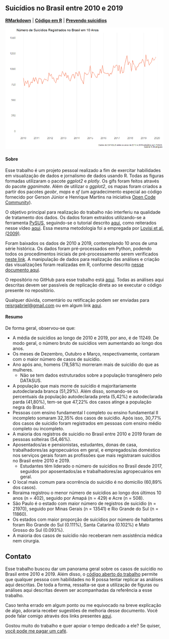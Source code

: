 ## Suicídios no Brasil entre 2010 e 2019

<a href="https://rpubs.com/reisrgabriel/761964" target="_blank">**RMarkdown**</a> |
<a href="https://github.com/GabrielReisR/suicide_in_brazil/blob/main/analyses/analyses.R" target="_blank">**Código em R**</a> |
<a href="https://github.com/GabrielReisR/suicide_in_brazil/blob/main/analyses/previsao_suicidios.ipynb" target="_blank">**Prevendo suicídios**</a>

![](https://github.com/GabrielReisR/suicide_in_brazil/blob/main/figures/suicides_across_years_img.png?raw=true)

#### Sobre
Esse trabalho é um projeto pessoal realizado a fim de exercitar habilidades em
visualização de dados e jornalismo de dados usando R. Todas as figuras formadas
utilizaram o pacote *ggplot2* e *plotly*. Os gifs foram feitos através do pacote
*gganimate*. Além de utilizar o *ggplot2*, os mapas foram criados a partir dos 
pacotes *geobr*, *maps* e *sf* (um agradecimento especial ao código fornecido
por Gerson Júnior e Henrique Martins na iniciativa 
<a href= "https://opencodecom.net/post/2021-04-20-criando-mapas-no-r-mundo-e-brasil/" target="_blank">Open Code Community</a>).

O objetivo principal para realização do trabalho não interferiu na qualidade de
tratamento dos dados. Os dados foram extraídos utilizando-se a ferramenta 
<a href="https://github.com/AlertaDengue/PySUS" target= "_blank">PySUS</a>,
seguindo-se o tutorial descrito <a href= "https://medium.com/psicodata/baixando-e-processando-dados-do-datasus-sobre-suic%C3%ADdio-com-python-656afa17f6ad?source=friends_link&sk=4e94866d21707aefec13aafe5923d6f1" target="_blank">aqui</a>, como 
reiterados nesse vídeo
<a href="https://www.youtube.com/watch?v=7TxlU5mgABk" target="_blank">aqui</a>.
Essa mesma metodologia foi a empregada por
<a href="https://www.scielo.br/pdf/rbp/v31s2/v31s2a07.pdf" target="_blank">Lovisi et al. (2009)</a>.

Foram baixados os dados de 2010 a 2019, contemplando 10 anos de uma série 
histórica.
Os dados foram pré-processados em Python, podendo todos os procedimentos 
iniciais de pré-processamento serem verificados <a href="https://github.com/GabrielReisR/suicide_in_brazil/blob/main/getting_pysus_data_2010_2019.ipynb" target= "_blank">neste link</a>.
A manipulação de dados para realização das análises e criação das visualizações 
foram realizadas em R, conforme descrito
<a href="https://github.com/GabrielReisR/suicide_in_brazil/blob/main/analyses/analyses.R" target="_blank">nesse documento aqui</a>.

O repositório no GitHub para esse trabalho está
<a href="https://github.com/GabrielReisR/suicide_in_brazil/" target="_blank">aqui</a>.
Todas as análises aqui descritas devem ser passíveis de replicação direta ao se
executar o código presente no repositório.

Qualquer dúvida, comentário ou retificação podem ser enviadas para 
reisrgabriel@gmail.com ou em algum link
<a href="https://linktr.ee/gabrielrr" target="_blank">aqui</a>.

#### Resumo
De forma geral, observou-se que:

* A média de suicídios ao longo de 2010 e 2019, por ano, é de 11249. De modo
geral, o número bruto de suicídios vem aumentando ao longo dos anos.
* Os meses de Dezembro, Outubro e Março, respectivamente, contaram com o maior
número de casos de suicídio.
* Ano após ano, homens (78,58%) morreram mais de suicídio do que as mulheres.
  * Não se tem dados estruturados sobre a população transgênero pelo DATASUS.
* A população que mais morre de suicídio é majoritariamente autodeclarada 
branca (51,29%). Além disso, somando-se os percentuais da população
autodeclarada preta (5,42%) e autodeclarada parda (41,80%), tem-se que 47,22% 
dos casos atinge a população negra do Brasil.
* Pessoas com ensino fundamental I completo ou ensino fundamental II incompleto
somaram 32,35% dos casos de suicídio. Após isso, 30,77% dos casos de suicídio
foram registrados em pessoas com ensino médio completo ou incompleto.
* A maioria dos registros de suicídio no Brasil entre 2010 e 2019 foram de
pessoas solteiras (54,46%).
* Aposentados/as e pensionistas, estudantes, donas de casa, trabalhadores/as
agropecuários em geral, e empregados/as doméstico nos serviços gerais foram as
profissões que mais registraram suicídios no Brasil entre 2010 e 2019.
  * Estudantes têm liderado o número de suicídios no Brasil desde 2017, seguidos
  por aposentados/as e trabalhadores/as agropecuários em geral. 
* O local mais comum para ocorrência do suicídio é no domicílio (60,89% dos
casos).
* Roraima registrou o menor número de suicídios ao longo dos últimos
10 anos (n = 402), seguido por Amapá (n = 429) e Acre (n = 508).
* São Paulo é o estado com maior número de registros de suicídio (n = 21970),
seguido por Minas Gerais (n = 13541) e Rio Grande do Sul (n = 11860).
* Os estados com maior proporção de suicídios por número de habitantes foram
Rio Grande do Sul (0.111%), Santa Catarina (0.102%) e Mato Grosso do 
Sul (0.093%).
* A maioria dos casos de suicídio não receberam nem assistência médica nem
cirurgia.

## Contato
Esse trabalho buscou dar um panorama geral sobre os casos de suicídio no Brasil
entre 2010 e 2019. Além disso, o
<a href= "https://github.com/GabrielReisR/suicide_in_brazil" target="_blank">código aberto do trabalho</a>
permite que qualquer pessoa com habilidades no R possa tentar replicar as análises
aqui descritas. De toda a forma, ressalta-se que a utilização de figuras ou 
análises aqui descritas devem ser acompanhadas da referência a esse trabalho.

Caso tenha errado em algum ponto ou me equivocado na breve explicação de algo,
adoraria receber sugestões de melhoria desse documento. Você pode falar comigo
através dos links presentes <a href= "https://reisrgabriel.com" target= "_blank">aqui</a>.

Gostou muito do trabalho e quer apoiar o tempo dedicado a ele?
Se quiser, <a href="https://ko-fi.com/gabrielrr" target="_blank">você pode me pagar um café</a>.
